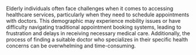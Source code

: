 Elderly individuals often face challenges when it comes to accessing healthcare services, particularly when they need to schedule appointments with doctors. This demographic may experience mobility issues or have difficulty navigating traditional appointment booking systems, leading to frustration and delays in receiving necessary medical care. Additionally, the process of finding a suitable doctor who specializes in their specific health concerns can be overwhelming and time-consuming.

